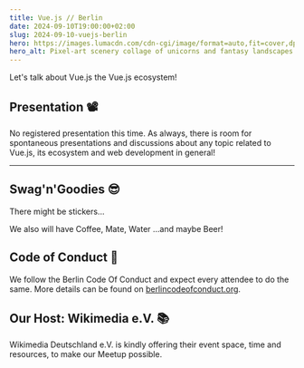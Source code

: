 ```yaml
---
title: Vue.js // Berlin
date: 2024-09-10T19:00:00+02:00
slug: 2024-09-10-vuejs-berlin
hero: https://images.lumacdn.com/cdn-cgi/image/format=auto,fit=cover,dpr=1,background=white,quality=75,width=384/calendar-cover-images/gl/2813b1e7-228a-4c96-8fe4-ddc5e26e6ca3
hero_alt: Pixel-art scenery collage of unicorns and fantasy landscapes in reduces colors with a Vuejs Logo blended on top of it.
---
```

Let's talk about Vue.js the Vue.js ecosystem!

## Presentation 📽️

No registered presentation this time. As always, there is room for spontaneous presentations and discussions about any topic related to Vue.js, its ecosystem and web development in general!

<!--details>
  <summary>
    Nobody Presents
    <span title="Talk">🎙</span>
    <strong>Any Talk This Time :(</strong>
  </summary>
  <p>No one registered a talk or everyone who did, canceled again. It is sad.</p>
</details-->

---

## Swag'n'Goodies 😎

There might be stickers...

We also will have Coffee, Mate, Water …and maybe Beer!

## Code of Conduct 🫶

We follow the Berlin Code Of Conduct and expect every attendee to do the same. More details can be found on [berlincodeofconduct.org](http://berlincodeofconduct.org).

## Our Host: Wikimedia e.V. 📚

Wikimedia Deutschland e.V. is kindly offering their event space, time and resources, to make our Meetup possible.

